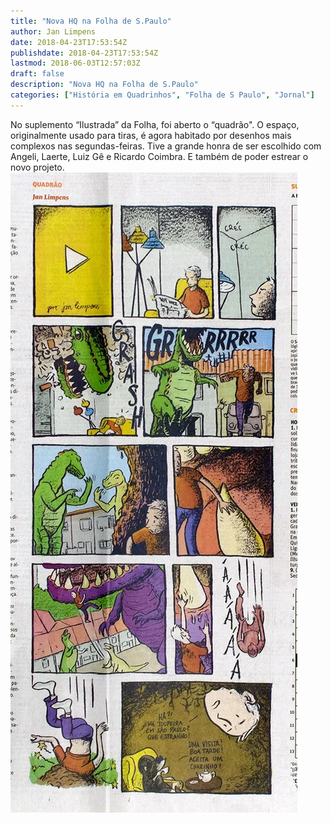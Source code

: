 ```yaml
---
title: "Nova HQ na Folha de S.Paulo"
author: Jan Limpens
date: 2018-04-23T17:53:54Z
publishdate: 2018-04-23T17:53:54Z
lastmod: 2018-06-03T12:57:03Z
draft: false
description: "Nova HQ na Folha de S.Paulo"
categories: ["História em Quadrinhos", "Folha de S Paulo", "Jornal"]
---
```


No suplemento “Ilustrada” da Folha, foi aberto o “quadrão". O espaço, originalmente usado para tiras, é agora habitado por desenhos mais complexos nas segundas-feiras. Tive a grande honra de ser escolhido com Angeli, Laerte, Luiz Gê e Ricardo Coimbra. E também de poder estrear o novo projeto.
![HQ Quadrão](2018-04-Folha-Ilustrada-HQ-2.webp)
